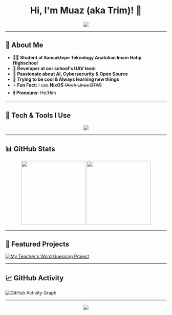 <h1 align="center"> Hi, I'm Muaz (aka Trim)! 👋</h1>
<p align="center">
  <img src="https://readme-typing-svg.herokuapp.com?color=%23F7AB00&size=22&center=true&vCenter=true&lines=Developer;+Tech+Enthusiast;+UAV+Team+Member;+Linux+Enjoyer" />
</p>

---

## 🤵 About Me  
- 👨‍🎓 **Student at Sancaktepe Teknology Anatolian Imam Hatip Highschool**  
- 🔭 **Developer at our school's UAV team**  
- 🤖 **Passionate about AI, Cybersecurity & Open Source**  
- 🤫 **Trying to be cool & Always learning new things**  
- ⚡ **Fun Fact:** I use **NixOS** ~~(Arch Linux BTW)~~  
- 🚹 **Pronouns:** He/Him  

---

## 🚀 Tech & Tools I Use  

<p align="center">
  <a href="https://skillicons.dev">
    <img src="https://skillicons.dev/icons?i=nix,linux,git,github,neovim,python,rust,C,markdown,opencv" />
  </a>
</p>

---

## 📊 GitHub Stats  

<p align="center">
  <img src="https://github-readme-stats.vercel.app/api/top-langs/?username=rootrim&layout=compact&theme=gruvbox&langs_count=8" height="200" />
  <img src="https://github-readme-stats.vercel.app/api?username=rootrim&show_icons=true&theme=gruvbox&hide=prs" height="200" />
</p>

---

## 🎯 Featured Projects  

[![My Teacher's Word Guessing Project](https://github-readme-stats.vercel.app/api/pin/?username=rootrim&repo=UAV-Project&theme=gruvbox)](https://github.com/rootrim/sumeyyes-amazing-word-game)    

---

## 📈 GitHub Activity  

![GitHub Activity Graph](https://github-readme-activity-graph.vercel.app/graph?username=rootrim&theme=gruvbox)

---

<p align="center">
  <img src="https://komarev.com/ghpvc/?username=rootrim&color=blue" />
</p>
